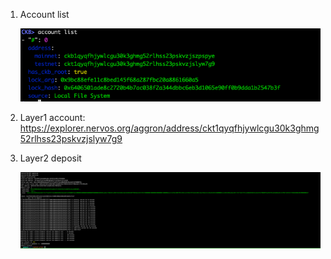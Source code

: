 1. Account list

   ![account_list](./account_list.png)

2. Layer1 account: https://explorer.nervos.org/aggron/address/ckt1qyqfhjywlcgu30k3ghmg52rlhss23pskvzjslyw7g9

3. Layer2 deposit

   ![layer2_deposit](./layer2_deposit.png)